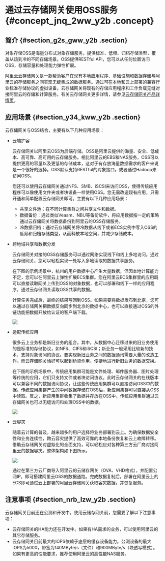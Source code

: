 # 通过云存储网关使用OSS服务 {#concept_jnq_2ww_y2b .concept}

## 简介 {#section_g2s_gww_y2b .section}

对象存储OSS是海量分布式对象存储服务，提供标准、低频、归档存储类型，覆盖从热到冷的不同存储场景。OSS提供RESTful API，您可以从任何位置访问OSS，存储容量和处理能力弹性扩展。

阿里云云存储网关是一款帮助客户在现有本地应用程序、基础设施和数据存储与阿里云的存储服务之间实现无缝集成的数据服务。通过可在本地和云上部署的兼容行业标准存储协议的虚拟设备，云存储网关将现有的存储应用程序和工作负载无缝对接阿里云的存储和计算服务。有关云存储网关更多详情，请参见[云存储网关产品详情页](https://www.aliyun.com/product/hcs)。

## 应用场景 {#section_y34_kww_y2b .section}

云存储网关与OSS结合，主要有以下几种应用场景：

-   云端扩容

    云存储网关以阿里云OSS为后端存储。OSS是阿里云提供的海量、安全、低成本、高可靠、高可用的云存储服务。相比阿里云的EBS和NAS服务，OSS可以提供更高的容量以及更低的存储成本，这对于有存放海量数据需求的客户来说是一个很好的选择。OSS默认支持RESTful的对象接口，或者通过Hadoop来访问OSS。

    您还可以使用云存储网关通过NFS、SMB、iSCSI来访问OSS，使得传统应用程序可以像使用文件夹或者块设备一样使用OSS。您无需改造现有应用，只需开通和简单配置云存储网关即可。主要有以下几种应用场景：

    -   共享文件池：在不同计算集群之间共享文件和数据。
    -   数据备份：通过类似Veaam、NBU等备份软件，将应用数据按一定的策略通过云存储网关将数据备份到阿里云的OSS存储服务。
    -   冷数据归档：通过云存储网关将冷数据从线下或者ECS实例中写入OSS的低频和归档存储类型，从而释放本地空间，并减少存储成本。
-   跨地域共享和数据分发

    云存储网关对接的OSS存储服务可以通过网络实现线下和线上多地访问。通过云存储网关，您可以轻松实现一处写入多地读取的数据共享服务。

    在下图的示例场景中，杭州的用户数据中心产生大量数据，但因本地计算能力不足，您可以在阿里云上弹性扩展ECS集群。您在阿里云ECS集群里的应用既可以直接读取网关上传到OSS的对象数据，也可以部署和线下一样的应用程序，通过云存储网关读取OSS共享的数据。

    计算任务完成后，最终的结果写回到OSS。如果需要将数据发布到北京，您可以通过存储网关把数据反向同步到北京的数据中心，也可以直接通过OSS的外链功能把数据开放给认证的客户端下载。

    ![](http://static-aliyun-doc.oss-cn-hangzhou.aliyuncs.com/assets/img/18894/153564281510760_zh-CN.png)

-   适配传统应用

    很多云上业务都是新旧业务的组合。其中，从数据中心迁移过来的旧业务使用的是标准的存储协议，如NFS、CIFS和iSCSI；新业务一般采用比较新的技术，支持对象访问的协议。要实现新旧业务之间的数据通讯需要大量的改造工作。而云存储网关恰好可以起到桥梁作用，便捷地进行新旧业务的数据交换。

    在下图的示例场景中，传统应用集群可能是文件处理、邮件服务器、图片处理等传统的应用，它们只支持文件或者块访问协议。此时云存储网关的在线版本可以兼容不同的数据访问协议，让这些传统应用集群可以直接访问OSS中的数据。传统应用集群产生的中间数据存储在OSS后，新应用集群可以直接从OSS中读取。反之，新应用集群收集了数据并存放在OSS中，传统应用集群通过云存储网关也可以无缝访问和处理OSS中的数据。

    ![](http://static-aliyun-doc.oss-cn-hangzhou.aliyuncs.com/assets/img/18894/153564281510750_zh-CN.png)

-   云容灾

    随着云计算的普及，越来越多的用户选择将业务部署到云上。为确保数据安全性和业务连续性，跨云容灾提供了高效可靠的本地备份恢复和云上故障转移。借助云存储网关对虚拟化的全面支持，可以轻松应对各种第三方云厂商对接阿里云的数据容灾。整体架构如下图所示。

    ![](http://static-aliyun-doc.oss-cn-hangzhou.aliyuncs.com/assets/img/18894/153564281510752_zh-CN.png)

    通过在第三方云厂商导入阿里云的云储存网关（OVA、VHD格式），并配置公网IP，即可搭建阿里云OSS的数据通路。完成数据复制后，部署在阿里云上的ECS即可通过云上部署的阿里云存储网关获取容灾数据，并恢复服务。


## 注意事项 {#section_nrb_lzw_y2b .section}

云存储网关目前还在公测和开发中。使用云储存网关前，您需要了解以下注意事项：

-   云存储网关的HA能力还在开发中。如果有HA需求的业务，可以使用阿里云的其它存储服务。
-   云存储网关目前最大的IOPS依赖于底层的缓存设备能力。公测设备的最大IOPS为5000，带宽为140MByte/s（文件）和900MByte/s（块透写模式）。如果有更高的性能要求，推荐使用阿里云的高性能NAS服务。

